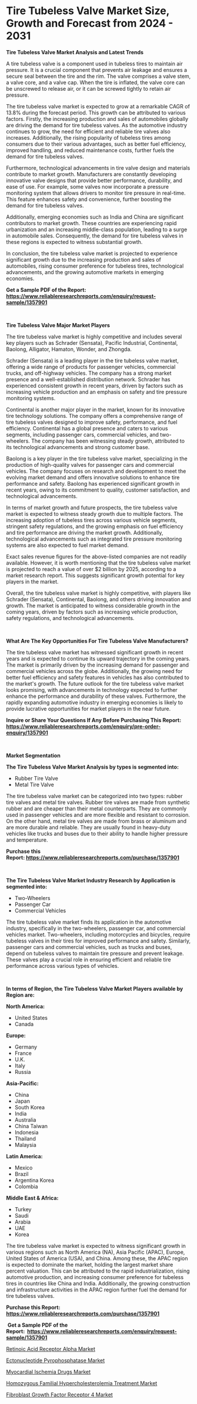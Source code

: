 <p><h1>Tire Tubeless Valve Market Size, Growth and Forecast from 2024 - 2031</h1></p><p><strong>Tire Tubeless Valve Market Analysis and Latest Trends</strong></p>
<p><p>A tire tubeless valve is a component used in tubeless tires to maintain air pressure. It is a crucial component that prevents air leakage and ensures a secure seal between the tire and the rim. The valve comprises a valve stem, a valve core, and a valve cap. When the tire is inflated, the valve core can be unscrewed to release air, or it can be screwed tightly to retain air pressure.</p><p>The tire tubeless valve market is expected to grow at a remarkable CAGR of 13.8% during the forecast period. This growth can be attributed to various factors. Firstly, the increasing production and sales of automobiles globally are driving the demand for tire tubeless valves. As the automotive industry continues to grow, the need for efficient and reliable tire valves also increases. Additionally, the rising popularity of tubeless tires among consumers due to their various advantages, such as better fuel efficiency, improved handling, and reduced maintenance costs, further fuels the demand for tire tubeless valves.</p><p>Furthermore, technological advancements in tire valve design and materials contribute to market growth. Manufacturers are constantly developing innovative valve designs that provide better performance, durability, and ease of use. For example, some valves now incorporate a pressure monitoring system that allows drivers to monitor tire pressure in real-time. This feature enhances safety and convenience, further boosting the demand for tire tubeless valves.</p><p>Additionally, emerging economies such as India and China are significant contributors to market growth. These countries are experiencing rapid urbanization and an increasing middle-class population, leading to a surge in automobile sales. Consequently, the demand for tire tubeless valves in these regions is expected to witness substantial growth.</p><p>In conclusion, the tire tubeless valve market is projected to experience significant growth due to the increasing production and sales of automobiles, rising consumer preference for tubeless tires, technological advancements, and the growing automotive markets in emerging economies.</p></p>
<p><strong>Get a Sample PDF of the Report:&nbsp; <a href="https://www.reliableresearchreports.com/enquiry/request-sample/1357901">https://www.reliableresearchreports.com/enquiry/request-sample/1357901</a></strong></p>
<p>&nbsp;</p>
<p><strong>Tire Tubeless Valve Major Market Players</strong></p>
<p><p>The tire tubeless valve market is highly competitive and includes several key players such as Schrader (Sensata), Pacific Industrial, Continental, Baolong, Alligator, Hamaton, Wonder, and Zhongda. </p><p>Schrader (Sensata) is a leading player in the tire tubeless valve market, offering a wide range of products for passenger vehicles, commercial trucks, and off-highway vehicles. The company has a strong market presence and a well-established distribution network. Schrader has experienced consistent growth in recent years, driven by factors such as increasing vehicle production and an emphasis on safety and tire pressure monitoring systems. </p><p>Continental is another major player in the market, known for its innovative tire technology solutions. The company offers a comprehensive range of tire tubeless valves designed to improve safety, performance, and fuel efficiency. Continental has a global presence and caters to various segments, including passenger cars, commercial vehicles, and two-wheelers. The company has been witnessing steady growth, attributed to its technological advancements and strong customer base.</p><p>Baolong is a key player in the tire tubeless valve market, specializing in the production of high-quality valves for passenger cars and commercial vehicles. The company focuses on research and development to meet the evolving market demand and offers innovative solutions to enhance tire performance and safety. Baolong has experienced significant growth in recent years, owing to its commitment to quality, customer satisfaction, and technological advancements.</p><p>In terms of market growth and future prospects, the tire tubeless valve market is expected to witness steady growth due to multiple factors. The increasing adoption of tubeless tires across various vehicle segments, stringent safety regulations, and the growing emphasis on fuel efficiency and tire performance are driving the market growth. Additionally, technological advancements such as integrated tire pressure monitoring systems are also expected to fuel market demand.</p><p>Exact sales revenue figures for the above-listed companies are not readily available. However, it is worth mentioning that the tire tubeless valve market is projected to reach a value of over $2 billion by 2025, according to a market research report. This suggests significant growth potential for key players in the market.</p><p>Overall, the tire tubeless valve market is highly competitive, with players like Schrader (Sensata), Continental, Baolong, and others driving innovation and growth. The market is anticipated to witness considerable growth in the coming years, driven by factors such as increasing vehicle production, safety regulations, and technological advancements.</p></p>
<p>&nbsp;</p>
<p><strong>What Are The Key Opportunities For Tire Tubeless Valve Manufacturers?</strong></p>
<p><p>The tire tubeless valve market has witnessed significant growth in recent years and is expected to continue its upward trajectory in the coming years. The market is primarily driven by the increasing demand for passenger and commercial vehicles across the globe. Additionally, the growing need for better fuel efficiency and safety features in vehicles has also contributed to the market's growth. The future outlook for the tire tubeless valve market looks promising, with advancements in technology expected to further enhance the performance and durability of these valves. Furthermore, the rapidly expanding automotive industry in emerging economies is likely to provide lucrative opportunities for market players in the near future.</p></p>
<p><strong>Inquire or Share Your Questions If Any Before Purchasing This Report: <a href="https://www.reliableresearchreports.com/enquiry/pre-order-enquiry/1357901">https://www.reliableresearchreports.com/enquiry/pre-order-enquiry/1357901</a></strong></p>
<p>&nbsp;</p>
<p><strong>Market Segmentation</strong></p>
<p><strong>The Tire Tubeless Valve Market Analysis by types is segmented into:</strong></p>
<p><ul><li>Rubber Tire Valve</li><li>Metal Tire Valve</li></ul></p>
<p><p>The tire tubeless valve market can be categorized into two types: rubber tire valves and metal tire valves. Rubber tire valves are made from synthetic rubber and are cheaper than their metal counterparts. They are commonly used in passenger vehicles and are more flexible and resistant to corrosion. On the other hand, metal tire valves are made from brass or aluminum and are more durable and reliable. They are usually found in heavy-duty vehicles like trucks and buses due to their ability to handle higher pressure and temperature.</p></p>
<p><strong>Purchase this Report:&nbsp;<a href="https://www.reliableresearchreports.com/purchase/1357901">https://www.reliableresearchreports.com/purchase/1357901</a></strong></p>
<p>&nbsp;</p>
<p><strong>The Tire Tubeless Valve Market Industry Research by Application is segmented into:</strong></p>
<p><ul><li>Two-Wheelers</li><li>Passenger Car</li><li>Commercial Vehicles</li></ul></p>
<p><p>The tire tubeless valve market finds its application in the automotive industry, specifically in the two-wheelers, passenger car, and commercial vehicles market. Two-wheelers, including motorcycles and bicycles, require tubeless valves in their tires for improved performance and safety. Similarly, passenger cars and commercial vehicles, such as trucks and buses, depend on tubeless valves to maintain tire pressure and prevent leakage. These valves play a crucial role in ensuring efficient and reliable tire performance across various types of vehicles.</p></p>
<p>&nbsp;</p>
<p><strong>In terms of Region, the Tire Tubeless Valve Market Players available by Region are:</strong></p>
<p>
    <p> <strong> North America: </strong>
        <ul>
            <li>United States</li>
            <li>Canada</li>
        </ul>
        </p> 
    <p> <strong> Europe: </strong>
        <ul>
            <li>Germany</li>
            <li>France</li>
            <li>U.K.</li>
            <li>Italy</li>
            <li>Russia</li>
        </ul>
        </p> 
    <p> <strong> Asia-Pacific: </strong>
        <ul>
            <li>China</li>
            <li>Japan</li>
            <li>South Korea</li>
            <li>India</li>
            <li>Australia</li>
            <li>China Taiwan</li>
            <li>Indonesia</li>
            <li>Thailand</li>
            <li>Malaysia</li>
        </ul>
        </p> 
    <p> <strong> Latin America: </strong>
        <ul>
            <li>Mexico</li>
            <li>Brazil</li>
            <li>Argentina Korea</li>
            <li>Colombia</li>
        </ul>
        </p> 
    <p> <strong> Middle East & Africa: </strong>
        <ul>
            <li>Turkey</li>
            <li>Saudi</li>
            <li>Arabia</li>
            <li>UAE</li>
            <li>Korea</li>
        </ul>
    </p>
    </p>
<p><p>The tire tubeless valve market is expected to witness significant growth in various regions such as North America (NA), Asia Pacific (APAC), Europe, United States of America (USA), and China. Among these, the APAC region is expected to dominate the market, holding the largest market share percent valuation. This can be attributed to the rapid industrialization, rising automotive production, and increasing consumer preference for tubeless tires in countries like China and India. Additionally, the growing construction and infrastructure activities in the APAC region further fuel the demand for tire tubeless valves.</p></p>
<p><strong>Purchase this Report: <a href="https://www.reliableresearchreports.com/purchase/1357901">https://www.reliableresearchreports.com/purchase/1357901</a></strong></p>
<p>&nbsp;<strong>Get a Sample PDF of the Report:&nbsp;&nbsp;<a href="https://www.reliableresearchreports.com/enquiry/request-sample/1357901">https://www.reliableresearchreports.com/enquiry/request-sample/1357901</a></strong></p>
<p><strong></strong></p>
<p><p><a href="https://medium.com/@serenaframi/retinoic-acid-receptor-alpha-market-the-key-to-successful-business-strategy-forecast-till-2030-bce894720e6b">Retinoic Acid Receptor Alpha Market</a></p><p><a href="https://medium.com/@serenaframi/analyzing-ectonucleotide-pyrophosphatase-market-global-industry-perspective-and-forecast-2023-to-561754cd8f7d">Ectonucleotide Pyrophosphatase Market</a></p><p><a href="https://medium.com/@serenaframi/myocardial-ischemia-drugs-market-size-market-outlook-and-market-forecast-2023-to-2030-20cf18172e2e">Myocardial Ischemia Drugs Market</a></p><p><a href="https://medium.com/@serenaframi/homozygous-familial-hypercholesterolemia-treatment-market-size-market-outlook-and-market-forecast-6ed4942b8143">Homozygous Familial Hypercholesterolemia Treatment Market</a></p><p><a href="https://medium.com/@serenaframi/fibroblast-growth-factor-receptor-4-market-competitive-analysis-market-trends-and-forecast-to-2564fcb24357">Fibroblast Growth Factor Receptor 4 Market</a></p></p>
